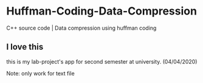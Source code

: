 # Huffman-Coding-Data-Compression
C++ source code | Data compression using huffman coding
## I love this
this is my lab-project's app for second semester at university. (04/04/2020)

Note: only work for text file

